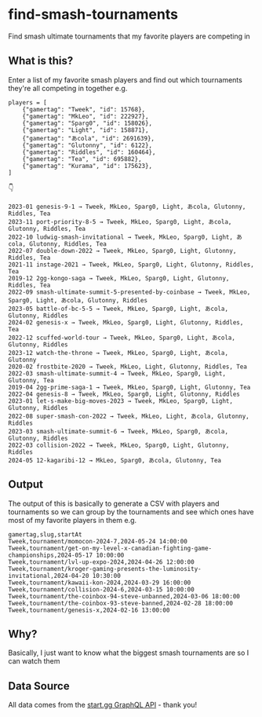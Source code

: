 # find-smash-tournaments

Find smash ultimate tournaments that my favorite players are competing in

## What is this?

Enter a list of my favorite smash players and find out which tournaments they're all competing in together e.g.

```
players = [
    {"gamertag": "Tweek", "id": 15768},
    {"gamertag": "MkLeo", "id": 222927},
    {"gamertag": "Sparg0", "id": 158026},
    {"gamertag": "Light", "id": 158871},
    {"gamertag": "あcola", "id": 2691639},
    {"gamertag": "Glutonny", "id": 6122},
    {"gamertag": "Riddles", "id": 160464},
    {"gamertag": "Tea", "id": 695882},
    {"gamertag": "Kurama", "id": 175623},
]
```

👇

```
2023-01 genesis-9-1 → Tweek, MkLeo, Sparg0, Light, あcola, Glutonny, Riddles, Tea
2023-11 port-priority-8-5 → Tweek, MkLeo, Sparg0, Light, あcola, Glutonny, Riddles, Tea
2022-10 ludwig-smash-invitational → Tweek, MkLeo, Sparg0, Light, あcola, Glutonny, Riddles, Tea
2022-07 double-down-2022 → Tweek, MkLeo, Sparg0, Light, Glutonny, Riddles, Tea
2021-11 instage-2021 → Tweek, MkLeo, Sparg0, Light, Glutonny, Riddles, Tea
2019-12 2gg-kongo-saga → Tweek, MkLeo, Sparg0, Light, Glutonny, Riddles, Tea
2022-09 smash-ultimate-summit-5-presented-by-coinbase → Tweek, MkLeo, Sparg0, Light, あcola, Glutonny, Riddles
2023-05 battle-of-bc-5-5 → Tweek, MkLeo, Sparg0, Light, あcola, Glutonny, Riddles
2024-02 genesis-x → Tweek, MkLeo, Sparg0, Light, Glutonny, Riddles, Tea
2022-12 scuffed-world-tour → Tweek, MkLeo, Sparg0, Light, あcola, Glutonny, Riddles
2023-12 watch-the-throne → Tweek, MkLeo, Sparg0, Light, あcola, Glutonny
2020-02 frostbite-2020 → Tweek, MkLeo, Light, Glutonny, Riddles, Tea
2022-03 smash-ultimate-summit-4 → Tweek, MkLeo, Sparg0, Light, Glutonny, Tea
2019-04 2gg-prime-saga-1 → Tweek, MkLeo, Sparg0, Light, Glutonny, Tea
2022-04 genesis-8 → Tweek, MkLeo, Sparg0, Light, Glutonny, Riddles
2023-01 let-s-make-big-moves-2023 → Tweek, MkLeo, Sparg0, Light, Glutonny, Riddles
2022-08 super-smash-con-2022 → Tweek, MkLeo, Light, あcola, Glutonny, Riddles
2023-03 smash-ultimate-summit-6 → Tweek, MkLeo, Sparg0, あcola, Glutonny, Riddles
2022-03 collision-2022 → Tweek, MkLeo, Sparg0, Light, Glutonny, Riddles
2024-05 12-kagaribi-12 → MkLeo, Sparg0, あcola, Glutonny, Tea
```

## Output

The output of this is basically to generate a CSV with players and tournaments so we can group by the tournaments and see which ones have most of my favorite players in them e.g. 

```
gamertag,slug,startAt
Tweek,tournament/momocon-2024-7,2024-05-24 14:00:00
Tweek,tournament/get-on-my-level-x-canadian-fighting-game-championships,2024-05-17 10:00:00
Tweek,tournament/lvl-up-expo-2024,2024-04-26 12:00:00
Tweek,tournament/kroger-gaming-presents-the-luminosity-invitational,2024-04-20 10:30:00
Tweek,tournament/kawaii-kon-2024,2024-03-29 16:00:00
Tweek,tournament/collision-2024-6,2024-03-15 10:00:00
Tweek,tournament/the-coinbox-94-steve-unbanned,2024-03-06 18:00:00
Tweek,tournament/the-coinbox-93-steve-banned,2024-02-28 18:00:00
Tweek,tournament/genesis-x,2024-02-16 13:00:00
```

## Why?

Basically, I just want to know what the biggest smash tournaments are so I can watch them

## Data Source

All data comes from the [start.gg GraphQL API](https://developer.start.gg/docs/intro/) - thank you!
